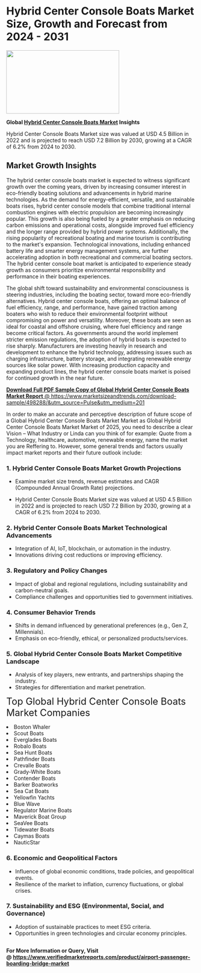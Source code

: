 <H1>Hybrid Center Console Boats Market Size, Growth and Forecast from 2024 - 2031</H1><img class="aligncenter size-medium wp-image-584254" src="https://thirdeyenews.in/wp-content/uploads/2024/09/Global-Market-Research-300x168.jpeg" alt="" width="300" height="168" /><p><strong>Global&nbsp;<a href="https://www.marketsizeandtrends.com/download-sample/498288/&amp;utm_source=Pulse&amp;utm_medium=201">Hybrid Center Console Boats Market</a> Insights</strong></p><p>Hybrid Center Console Boats Market size was valued at USD 4.5 Billion in 2022 and is projected to reach USD 7.2 Billion by 2030, growing at a CAGR of 6.2% from 2024 to 2030.</p><p><h2>Market Growth Insights</h2> <p>The hybrid center console boats market is expected to witness significant growth over the coming years, driven by increasing consumer interest in eco-friendly boating solutions and advancements in hybrid marine technologies. As the demand for energy-efficient, versatile, and sustainable boats rises, hybrid center console models that combine traditional internal combustion engines with electric propulsion are becoming increasingly popular. This growth is also being fueled by a greater emphasis on reducing carbon emissions and operational costs, alongside improved fuel efficiency and the longer range provided by hybrid power systems. Additionally, the rising popularity of recreational boating and marine tourism is contributing to the market's expansion. Technological innovations, including enhanced battery life and smarter energy management systems, are further accelerating adoption in both recreational and commercial boating sectors. The hybrid center console boat market is anticipated to experience steady growth as consumers prioritize environmental responsibility and performance in their boating experiences.</p> <p><a href="#"></a></p> <p>The global shift toward sustainability and environmental consciousness is steering industries, including the boating sector, toward more eco-friendly alternatives. Hybrid center console boats, offering an optimal balance of fuel efficiency, range, and performance, have gained traction among boaters who wish to reduce their environmental footprint without compromising on power and versatility. Moreover, these boats are seen as ideal for coastal and offshore cruising, where fuel efficiency and range become critical factors. As governments around the world implement stricter emission regulations, the adoption of hybrid boats is expected to rise sharply. Manufacturers are investing heavily in research and development to enhance the hybrid technology, addressing issues such as charging infrastructure, battery storage, and integrating renewable energy sources like solar power. With increasing production capacity and expanding product lines, the hybrid center console boats market is poised for continued growth in the near future.</p> <p><a href="#"></p><p><span class=""><strong>Download Full PDF Sample Copy of Global Hybrid Center Console Boats Market Report</strong> @ <a href="https://www.marketsizeandtrends.com/download-sample/498288/&amp;utm_source=Pulse&amp;utm_medium=201" target="_blank">https://www.marketsizeandtrends.com/download-sample/498288/&amp;utm_source=Pulse&amp;utm_medium=201</a></span></p><p>In order to make an accurate and perceptive description of future scope of a Global&nbsp;Hybrid Center Console Boats Market Market as Global&nbsp;Hybrid Center Console Boats Market Market of 2025, you need to describe a clear Vision &ndash; What Industry or Linda can you think of for example: Quote from a Technology, healthcare, automotive, renewable energy, name the market you are Reffering to. However, some general trends and factors usually impact market reports and their future outlook include:</p><h3>1.&nbsp;<strong>Hybrid Center Console Boats Market Growth Projections</strong></h3><ul><li>Examine market size trends, revenue estimates and CAGR (Compounded Annual Growth Rate) projections.</li><li><p>Hybrid Center Console Boats Market size was valued at USD 4.5 Billion in 2022 and is projected to reach USD 7.2 Billion by 2030, growing at a CAGR of 6.2% from 2024 to 2030.</p></li></ul><h3>2.&nbsp;<strong>Hybrid Center Console Boats Market Technological Advancements</strong></h3><ul><li>Integration of AI, IoT, blockchain, or automation in the industry.</li><li>Innovations driving cost reductions or improving efficiency.</li></ul><h3>3.&nbsp;<strong>Regulatory and Policy Changes</strong></h3><ul><li>Impact of global and regional regulations, including sustainability and carbon-neutral goals.</li><li>Compliance challenges and opportunities tied to government initiatives.</li></ul><h3>4.&nbsp;<strong>Consumer Behavior Trends</strong></h3><ul><li>Shifts in demand influenced by generational preferences (e.g., Gen Z, Millennials).</li><li>Emphasis on eco-friendly, ethical, or personalized products/services.</li></ul><h3>5.&nbsp;<strong>Global Hybrid Center Console Boats Market Competitive Landscape</strong></h3><ul><li>Analysis of key players, new entrants, and partnerships shaping the industry.</li><li>Strategies for differentiation and market penetration.</li></ul><p data-pm-slice="1 1 []"><span style="color: inherit; font-family: inherit; font-size: 25px;">Top Global Hybrid Center Console Boats Market Companies</span></p><div class="" data-test-id=""><p><li>Boston Whaler</li><li> Scout Boats</li><li> Everglades Boats</li><li> Robalo Boats</li><li> Sea Hunt Boats</li><li> Pathfinder Boats</li><li> Crevalle Boats</li><li> Grady-White Boats</li><li> Contender Boats</li><li> Barker Boatworks</li><li> Sea Cat Boats</li><li> Yellowfin Yachts</li><li> Blue Wave</li><li> Regulator Marine Boats</li><li> Maverick Boat Group</li><li> SeaVee Boats</li><li> Tidewater Boats</li><li> Caymas Boats</li><li> NauticStar</li></p></div><h3>6.&nbsp;<strong>Economic and Geopolitical Factors</strong></h3><ul><li>Influence of global economic conditions, trade policies, and geopolitical events.</li><li>Resilience of the market to inflation, currency fluctuations, or global crises.</li></ul><h3>7.&nbsp;<strong>Sustainability and ESG (Environmental, Social, and Governance)</strong></h3><ul><li>Adoption of sustainable practices to meet ESG criteria.</li><li>Opportunities in green technologies and circular economy principles.</li></ul><h2><strong style="font-size: 14px;">For More Information or Query, Visit @&nbsp;</strong><a style="background-color: #ffffff; font-size: 14px;" href="https://www.marketsizeandtrends.com/report/hybrid-center-console-boats-market/" target="_blank">https://www.verifiedmarketreports.com/product/airport-passenger-boarding-bridge-market</a></h2>